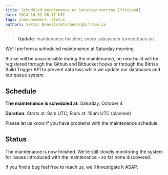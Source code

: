 ```yaml
---
title: Scheduled maintenance at Saturday morning [finished]
date: 2014-10-02 08:17 UTC
tags: announcement, status
authors: Viktor Benei|viktorbenei@bitrise.io
---
```


> **Update**: maintenance finished, every subsystem turned back on.

We'll perform a scheduled maintenance at Saturday morning.

Bitrise will be unaccessible during the maintenance,
no new build will be registered through the Github and Bitbucket hooks
or through the Bitrise Build Trigger API to prevent data loss
while we update our databases and our queue system.

## Schedule

**The maintenance is scheduled at:**
Saturday, October 4

**Duration:**
Starts at: 8am UTC; Ends at: 10am UTC (planned)

Please let us know if you have problems with the maintenance schedule.

## Status

The maintenance is now finished. We're still closely monitoring
the system for issues introduced with the maintenance - so far none discovered.

If you find a bug feel free to reach us, we'll investigate it ASAP.
